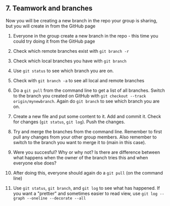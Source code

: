 ## 7. Teamwork and branches

Now you will be creating a new branch in the repo your group is sharing, but you will create in from the GitHub page 

1. Everyone in the group create a new branch in the repo - this time you could try doing it from the GitHub page

2. Check which remote branches exist with `git branch -r`

3. Check which local branches you have with `git branch`

4. Use `git status` to see which branch you are on.

5. Check with `git branch -a` to see all local and remote branches

6. Do a `git pull` from the command line to get a list of all branches. Switch to the branch you created on GitHub with `git checkout --track origin/mynewbranch`. Again do `git branch` to see which branch you are on.

7. Create a new file and put some content to it. Add and commit it. Check for changes (`git status`, `git log`). Push the changes.

8. Try and merge the branches from the command line. Remember to first pull any changes from your other group members. Also remember to switch to the branch you want to merge it to (main in this case).

9. Were you succesful? Why or why not? Is there are difference between what happens when the owner of the branch tries this and when everyone else does?

10. After doing this, everyone should again do a `git pull` (on the command line)

11. Use `git status`, `git branch`, and `git log` to see what has happened. If you want a "prettier" and sometimes easier to read view, use `git log --graph --oneline --decorate --all`


